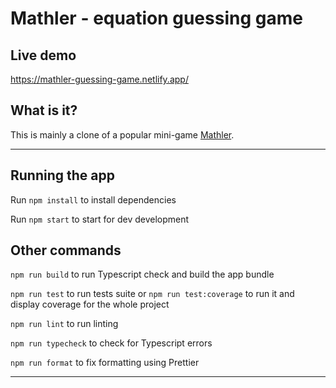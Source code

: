 # Mathler - equation guessing game

## Live demo

https://mathler-guessing-game.netlify.app/

## What is it?

This is mainly a clone of a popular mini-game [Mathler](https://www.mathler.com/).

---

## Running the app

Run `npm install` to install dependencies

Run `npm start` to start for dev development

## Other commands

`npm run build` to run Typescript check and build the app bundle

`npm run test` to run tests suite or `npm run test:coverage` to run it and display coverage for the whole project

`npm run lint` to run linting

`npm run typecheck` to check for Typescript errors

`npm run format` to fix formatting using Prettier

---
